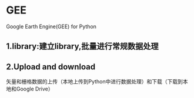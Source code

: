 # GEE
Google Earth Engine(GEE) for Python
## 1.library:建立library,批量进行常规数据处理
## 2.Upload and download
矢量和栅格数据的上传（本地上传到Python中进行数据处理）和下载（下载到本地和Google Drive）

